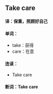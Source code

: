 ## Take care

#### 译：保重，照顾好自己

#### 单词：

- take：获得
- care：在意

#### 连读：

- Take care

#### 断词：Take care
